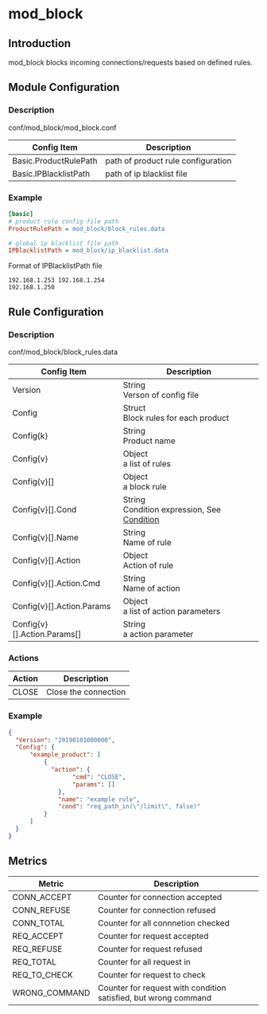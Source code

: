 # mod_block

## Introduction 

mod_block blocks incoming connections/requests based on defined rules.

## Module Configuration

### Description
conf/mod_block/mod_block.conf

| Config Item | Description | 
| ----------- | ----------- |
| Basic.ProductRulePath | path of product rule configuration |
| Basic.IPBlacklistPath | path of ip blacklist file |

### Example
```ini
[basic]
# product rule config file path
ProductRulePath = mod_block/block_rules.data

# global ip blacklist file path
IPBlacklistPath = mod_block/ip_blacklist.data
```

Format of IPBlacklistPath file

```
192.168.1.253 192.168.1.254
192.168.1.250
```

## Rule Configuration

### Description

conf/mod_block/block_rules.data

| Config Item | Description                                                  |
| ----------- | ------------------------------------------------------------ |
| Version     | String<br>Verson of config file |
| Config      | Struct<br>Block rules for each product |
| Config{k}   | String<br>Product name |
| Config{v}   | Object<br>a list of rules |
| Config{v}[] | Object<br>a block rule |
| Config{v}[].Cond | String<br>Condition expression, See [Condition](../../condition/condition_grammar.md) |
| Config{v}[].Name | String<br>Name of rule |
| Config{v}[].Action | Object<br>Action of rule |
| Config{v}[].Action.Cmd | String<br>Name of action |
| Config{v}[].Action.Params | Object<br>a list of action parameters |
| Config{v}[].Action.Params[] | String<br>a action parameter |

### Actions
  
| Action | Description          |
| ------ | -------------------- |
| CLOSE  | Close the connection |
  
### Example

```json
{
  "Version": "20190101000000",
  "Config": {
      "example_product": [
          {
            "action": {
                  "cmd": "CLOSE",
                  "params": []
              },
              "name": "example rule",
              "cond": "req_path_in(\"/limit\", false)"            
          }
      ]
  }
}
```

## Metrics

| Metric        | Description                                                  |
| ------------- | ------------------------------------------------------------ |
| CONN_ACCEPT   | Counter for connection accepted                              |
| CONN_REFUSE   | Counter for connection refused                               |
| CONN_TOTAL    | Counter for all connnetion checked                           |
| REQ_ACCEPT    | Counter for request accepted                                 |
| REQ_REFUSE    | Counter for request refused                                  |
| REQ_TOTAL     | Counter for all request in                                   |
| REQ_TO_CHECK  | Counter for request to check                                 |
| WRONG_COMMAND | Counter for request with condition satisfied, but wrong command |

